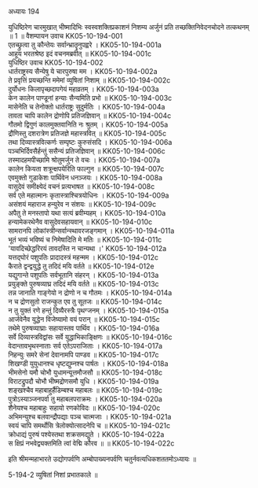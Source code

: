 अध्यायः 194

युधिष्ठिरेण चारमुखात् भीष्मादिभिः स्वस्वशक्तिप्रकाशनं निशम्य अर्जुनं प्रति तच्छक्तिनिवेदनचोदने तत्कथनम् ॥ 1 ॥
वैशम्पायन उवाच 	KK05-10-194-001  
एतच्छ्रुत्वा तु कौन्तेयः सर्वान्भ्रातॄनुपह्वरे ।	KK05-10-194-001a  
आहूय भरतश्रेष्ठ इदं वचनमब्रवीत् ॥	KK05-10-194-001c  
युधिष्ठिर उवाच 	KK05-10-194-002  
धार्तराष्ट्रस्य सैन्येषु ये चारपुरुषा मम ।	KK05-10-194-002a  
ते प्रवृत्तिं प्रयच्छन्ति ममेमां व्युषितां निशाम् ॥	KK05-10-194-002c  
दुर्योधनः किलापृच्छदापगेयं महाव्रतम् ।	KK05-10-194-003a  
केन कालेन पाण्डूनां हन्याः सैन्यमिति प्रभो ॥	KK05-10-194-003c  
मासेनेति च तेनोक्तो धार्तराष्ट्रः सुदुर्मतिः ।	KK05-10-194-004a  
तावता चापि कालेन द्रोणोपि प्रतिजज्ञिवान् ॥	KK05-10-194-004c  
गौतमो द्विगुणं कालमुक्तवानिति नः श्रुतम् ।	KK05-10-194-005a  
द्रौणिस्तु दशरात्रेण प्रतिजज्ञे महास्त्रवित् ॥	KK05-10-194-005c  
तथा दिव्यास्त्रवित्कर्णः सम्पृष्टः कुरुसंसदि ।	KK05-10-194-006a  
पञ्चभिर्दिवसैर्हन्तुं ससैन्यं प्रतिजज्ञिवान् ॥	KK05-10-194-006c  
तस्मादहमपीच्छामि श्रोतुमर्जुन ते वचः ।	KK05-10-194-007a  
कालेन कियता शत्रून्क्षपयेरिति फाल्गुन ॥	KK05-10-194-007c  
एवमुक्तो गुडाकेशः पार्थिवेन धनञ्जयः ।	KK05-10-194-008a  
वासुदेवं समीक्ष्येदं वचनं प्रत्यभाषत ॥	KK05-10-194-008c  
सर्व एते महात्मानः कृतास्त्राश्चित्रयोधिनः ।	KK05-10-194-009a  
असंशयं महाराज हन्युरेव न संशयः ॥	KK05-10-194-009c  
अपैतु ते मनस्तापो यथा सत्यं ब्रवीम्यहम् ।	KK05-10-194-010a  
हन्यामेकरथेनैव वासुदेवसहायवान् ॥	KK05-10-194-010c  
सामरानपि लोकांस्त्रीन्सर्वान्स्थावरजङ्गमान् ।	KK05-10-194-011a  
भूतं भव्यं भविष्यं च निमेषादिति मे मतिः ॥	KK05-10-194-011c  
\'यावदिच्छेद्धरिरयं तावदस्ति न चान्यथा ।\'	KK05-10-194-012a  
यत्तद्घोरं पशुपतिः प्रादादस्त्रं महन्मम ।	KK05-10-194-012c  
कैराते द्वन्द्वयुद्धे तु तदिदं मयि वर्तते ॥	KK05-10-194-012e  
यद्युगान्ते पशुपतिः सर्वभूतानि संहरन् ।	KK05-10-194-013a  
प्रयुङ्क्ते पुरुषव्याघ्र तदिदं मयि वर्तते ॥	KK05-10-194-013c  
तन्न जानाति गाङ्गेयो न द्रोणो न च गौतमः ।	KK05-10-194-014a  
न च द्रोणसुतो राजन्कुत एव तु सूतजः ॥	KK05-10-194-014c  
न तु युक्तं रणे हन्तुं दिव्यैरस्त्रैः पृथग्जनम् ।	KK05-10-194-015a  
आर्जवेनैव युद्धेन विजेष्यामो वयं परान् ॥	KK05-10-194-015c  
तथेमे पुरुषव्याघ्राः सहायास्तव पार्थिव ।	KK05-10-194-016a  
सर्वे दिव्यास्त्रविद्वांसः सर्वे युद्धाभिकाङ्क्षिणः ॥	KK05-10-194-016c  
वेदान्तावभृथस्नाताः सर्व एतेऽपराजिताः ।	KK05-10-194-017a  
निहन्युः समरे सेनां देवानामपि पाण्डव ॥	KK05-10-194-017c  
शिखण्डी युयुधानश्च धृष्टद्युम्नश्च पार्षतः ।	KK05-10-194-018a  
भीमसेनो यमौ चोभौ युधामन्यूत्तमौजसौ ॥	KK05-10-194-018c  
विराटद्रुपदौ चोभौ भीष्मद्रोणसमौ युधि ।	KK05-10-194-019a  
शङ्खश्चैव महाबाहुर्हैडिम्बश्च महाबलः ॥	KK05-10-194-019c  
पुत्रोऽस्याञ्जनपर्वा तु महाबलपराक्रमः ।	KK05-10-194-020a  
शैनेयश्च महाबाहुः सहायो रणकोविदः ॥	KK05-10-194-020c  
अभिमन्युश्च बलवान्द्रौपद्याः पञ्च चात्मजाः ।	KK05-10-194-021a  
स्वयं चापि समर्थोसि त्रेलोक्योत्सादनेपि च ॥	KK05-10-194-021c  
क्रोधाद्यं पुरुषं पश्येस्तथा शक्रसमद्युते ।	KK05-10-194-022a  
स क्षिप्रं नभवेद्व्यक्तमिति त्वां वेद्मि कौरव ॥ ॥	KK05-10-194-022c  

इति श्रीमन्महाभारते उद्योगपर्वणि अम्बोपाख्यनपर्वणि चतुर्नवत्यधिकशततमोऽध्यायः ॥

5-194-2 व्युषितां निशां प्रभातकाले ॥
